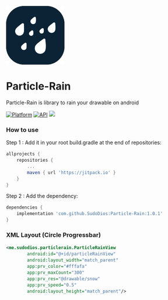 <img src="https://github.com/SudoDios/Particle-Rain/raw/master/app/src/main/ic_launcher-playstore.png" alt="drawing" width="160"/>

# Particle-Rain
Particle-Rain is library to rain your drawable on android

[![Platform](https://img.shields.io/badge/platform-android-green.svg)](http://developer.android.com/index.html)
[![API](https://img.shields.io/badge/API-16%2B-brightgreen.svg?style=flat)](https://android-arsenal.com/api?level=16)
[![](https://jitpack.io/v/SudoDios/Particle-Rain.svg)](https://jitpack.io/#SudoDios/Particle-Rain)

### How to use
Step 1 : Add it in your root build.gradle at the end of repositories:
```gradle
allprojects {
	repositories {
		...
		maven { url 'https://jitpack.io' }
	}
}
```
Step 2 : Add the dependency:
```gradle
dependencies {
	implementation 'com.github.SudoDios:Particle-Rain:1.0.1'
}
```

### XML Layout (Circle Progressbar)
```xml
<me.sudodios.particlerain.ParticleRainView
        android:id="@+id/particleRainView"
        android:layout_width="match_parent"
        app:prv_color="#fffafa"
        app:prv_maxCount="300"
        app:prv_res="@drawable/snow"
        app:prv_speed="0.5"
        android:layout_height="match_parent"/>
```
